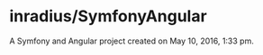 inradius/SymfonyAngular
===========

A Symfony and Angular project created on May 10, 2016, 1:33 pm.
